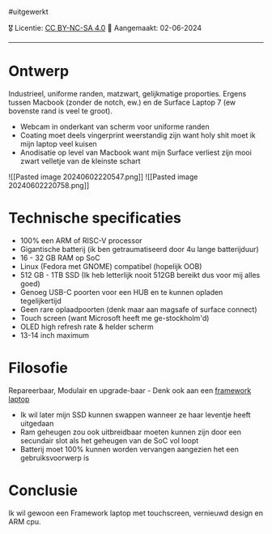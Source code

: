 #uitgewerkt 

🎖️ Licentie: [CC BY-NC-SA 4.0](https://creativecommons.org/licenses/by-nc-sa/4.0/)
📅 Aangemaakt: 02-06-2024

---
# Ontwerp
Industrieel, uniforme randen, matzwart, gelijkmatige proporties. Ergens tussen Macbook (zonder de notch, ew.) en de Surface Laptop 7 (ew bovenste rand is veel te groot). 
* Webcam in onderkant van scherm voor uniforme randen
* Coating moet deels vingerprint weerstandig zijn want holy shit moet ik mijn laptop veel kuisen
* Anodisatie op level van Macbook want mijn Surface verliest zijn mooi zwart velletje van de kleinste schart

![[Pasted image 20240602220547.png]] ![[Pasted image 20240602220758.png]]

# Technische specificaties
* 100% een ARM of RISC-V processor
* Gigantische batterij (ik ben getraumatiseerd door 4u lange batterijduur)
* 16 - 32 GB RAM op SoC
* Linux (Fedora met GNOME) compatibel (hopelijk OOB)
* 512 GB - 1TB SSD (Ik heb letterlijk nooit 512GB bereikt dus voor mij alles goed)
* Genoeg USB-C poorten voor een HUB en te kunnen opladen tegelijkertijd
* Geen rare oplaadpoorten (denk maar aan magsafe of surface connect)
* Touch screen (want Microsoft heeft me ge-stockholm'd)
* OLED high refresh rate & helder scherm
* 13-14 inch maximum

# Filosofie
Repareerbaar, Modulair en upgrade-baar - Denk ook aan een [framework laptop](https://frame.work/be/en)
* Ik wil later mijn SSD kunnen swappen wanneer ze haar leventje heeft uitgedaan
* Ram geheugen zou ook uitbreidbaar moeten kunnen zijn door een secundair slot als het geheugen van de SoC vol loopt
* Batterij moet 100% kunnen worden vervangen aangezien het een gebruiksvoorwerp is

# Conclusie
Ik wil gewoon een Framework laptop met touchscreen, vernieuwd design en ARM cpu.
